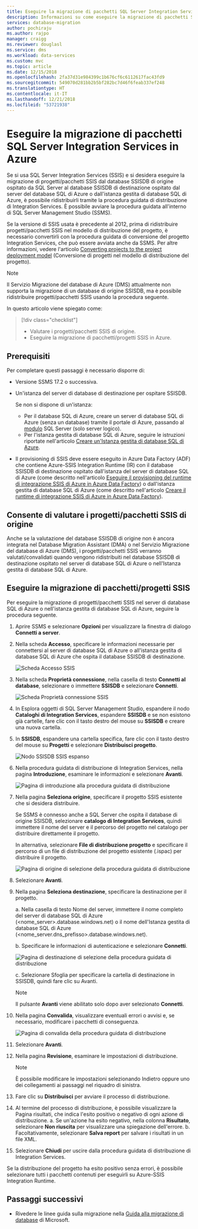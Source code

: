 ```yaml
---
title: Eseguire la migrazione di pacchetti SQL Server Integration Services in Azure | Microsoft Docs
description: Informazioni su come eseguire la migrazione di pacchetti SQL Server Integration Services in Azure.
services: database-migration
author: pochiraju
ms.author: rajpo
manager: craigg
ms.reviewer: douglasl
ms.service: dms
ms.workload: data-services
ms.custom: mvc
ms.topic: article
ms.date: 12/15/2018
ms.openlocfilehash: 2fa37d31e984399c1b676cf6c6112617fac43fd9
ms.sourcegitcommit: 549070d281bb2b5bf282bc7d46f6feab337ef248
ms.translationtype: HT
ms.contentlocale: it-IT
ms.lasthandoff: 12/21/2018
ms.locfileid: "53721938"
---
```

# <a name="migrate-sql-server-integration-services-packages-to-azure"></a>Eseguire la migrazione di pacchetti SQL Server Integration Services in Azure
Se si usa SQL Server Integration Services (SSIS) e si desidera eseguire la migrazione di progetti/pacchetti SSIS dal database SSISDB di origine ospitato da SQL Server al database SSISDB di destinazione ospitato dal server del database SQL di Azure o dall'istanza gestita di database SQL di Azure, è possibile ridistribuirli tramite la procedura guidata di distribuzione di Integration Services. È possibile avviare la procedura guidata all'interno di SQL Server Management Studio (SSMS).

Se la versione di SSIS usata è precedente al 2012, prima di ridistribuire progetti/pacchetti SSIS nel modello di distribuzione del progetto, è necessario convertirli con la procedura guidata di conversione del progetto Integration Services, che può essere avviata anche da SSMS. Per altre informazioni, vedere l'articolo [Converting projects to the project deployment model](https://docs.microsoft.com/sql/integration-services/packages/deploy-integration-services-ssis-projects-and-packages?view=sql-server-2017#convert) (Conversione di progetti nel modello di distribuzione del progetto).

> [!NOTE]
> Il Servizio Migrazione del database di Azure (DMS) attualmente non supporta la migrazione di un database di origine SSISDB, ma è possibile ridistribuire progetti/pacchetti SSIS usando la procedura seguente. 

In questo articolo viene spiegato come:
> [!div class="checklist"]
> * Valutare i progetti/pacchetti SSIS di origine.
> * Eseguire la migrazione di pacchetti/progetti SSIS in Azure.

## <a name="prerequisites"></a>Prerequisiti
Per completare questi passaggi è necessario disporre di:

- Versione SSMS 17.2 o successiva.
- Un'istanza del server di database di destinazione per ospitare SSISDB.
 
  Se non si dispone di un'istanza:
    - Per il database SQL di Azure, creare un server di database SQL di Azure (senza un database) tramite il portale di Azure, passando al [modulo](https://ms.portal.azure.com/#create/Microsoft.SQLServer) SQL Server (solo server logico).
    - Per l'istanza gestita di database SQL di Azure, seguire le istruzioni riportate nell'articolo [Creare un'Istanza gestita di database SQL di Azure](https://docs.microsoft.com/azure/sql-database/sql-database-managed-instance-get-started).

- Il provisioning di SSIS deve essere eseguito in Azure Data Factory (ADF) che contiene Azure-SSIS Integration Runtime (IR) con il database SSISDB di destinazione ospitato dall'istanza del server di database SQL di Azure (come descritto nell'articolo [Eseguire il provisioning del runtime di integrazione SSIS di Azure in Azure Data Factory](https://docs.microsoft.com/azure/data-factory/tutorial-deploy-ssis-packages-azure)) o dall'istanza gestita di database SQL di Azure (come descritto nell'articolo [Creare il runtime di integrazione SSIS di Azure in Azure Data Factory](https://docs.microsoft.com/azure/data-factory/create-azure-ssis-integration-runtime)). 

## <a name="assess-source-ssis-projectspackages"></a>Consente di valutare i progetti/pacchetti SSIS di origine
Anche se la valutazione del database SSISDB di origine non è ancora integrata nel Database Migration Assistant (DMA) o nel Servizio Migrazione del database di Azure (DMS), i progetti/pacchetti SSIS verranno valutati/convalidati quando vengono ridistribuiti nel database SSISDB di destinazione ospitato nel server di database SQL di Azure o nell'Istanza gestita di database SQL di Azure.

## <a name="migrate-ssis-projectspackages"></a>Eseguire la migrazione di pacchetti/progetti SSIS
Per eseguire la migrazione di progetti/pacchetti SSIS nel server di database SQL di Azure o nell'istanza gestita di database SQL di Azure, seguire la procedura seguente.

1.  Aprire SSMS e selezionare **Opzioni** per visualizzare la finestra di dialogo **Connetti a server**.

2.  Nella scheda **Accesso**, specificare le informazioni necessarie per connettersi al server di database SQL di Azure o all'istanza gestita di database SQL di Azure che ospita il database SSISDB di destinazione.

    ![Scheda Accesso SSIS](media/how-to-migrate-ssis-packages/dms-ssis-login-tab.png)
 
3.  Nella scheda **Proprietà connessione**, nella casella di testo **Connetti al database**, selezionare o immettere **SSISDB** e selezionare **Connetti**.

    ![Scheda Proprietà connessione SSIS](media/how-to-migrate-ssis-packages/dms-ssis-conncetion-properties-tab.png)

4.  In Esplora oggetti di SQL Server Management Studio, espandere il nodo **Cataloghi di Integration Services**, espandere **SSISDB** e se non esistono già cartelle, fare clic con il tasto destro del mouse su **SSISDB** e creare una nuova cartella.

5.  In **SSISDB**, espandere una cartella specifica, fare clic con il tasto destro del mouse su **Progetti** e selezionare **Distribuisci progetto**.

    ![Nodo SSISDB SSIS espanso](media/how-to-migrate-ssis-packages/dms-ssis-ssisdb-node-expanded.png)

6.  Nella procedura guidata di distribuzione di Integration Services, nella pagina **Introduzione**, esaminare le informazioni e selezionare **Avanti**.

    ![Pagina di introduzione alla procedura guidata di distribuzione](media/how-to-migrate-ssis-packages/dms-deployment-wizard-introduction-page.png)

7.  Nella pagina **Seleziona origine**, specificare il progetto SSIS esistente che si desidera distribuire.

    Se SSMS è connesso anche a SQL Server che ospita il database di origine SSISDB, selezionare **catalogo di Integration Services**, quindi immettere il nome del server e il percorso del progetto nel catalogo per distribuire direttamente il progetto.

    In alternativa, selezionare **File di distribuzione progetto** e specificare il percorso di un file di distribuzione del progetto esistente (.ispac) per distribuire il progetto.

    ![Pagina di origine di selezione della procedura guidata di distribuzione](media/how-to-migrate-ssis-packages/dms-deployment-wizard-select-source-page.png)
 
8.  Selezionare **Avanti**.
9.  Nella pagina **Seleziona destinazione**, specificare la destinazione per il progetto.

       a. Nella casella di testo Nome del server, immettere il nome completo del server di database SQL di Azure (<nome_server>.database.windows.net) o il nome dell'Istanza gestita di database SQL di Azure (<nome_server.dns_prefisso>.database.windows.net).
 
       b. Specificare le informazioni di autenticazione e selezionare **Connetti**.
    
       ![Pagina di destinazione di selezione della procedura guidata di distribuzione](media/how-to-migrate-ssis-packages/dms-deployment-wizard-select-destination-page.png)

    c. Selezionare Sfoglia per specificare la cartella di destinazione in SSISDB, quindi fare clic su Avanti.

    > [!NOTE]
    > Il pulsante **Avanti** viene abilitato solo dopo aver selezionato **Connetti**. 

10. Nella pagina **Convalida**, visualizzare eventuali errori o avvisi e, se necessario, modificare i pacchetti di conseguenza.

    ![Pagina di convalida della procedura guidata di distribuzione](media/how-to-migrate-ssis-packages/dms-deployment-wizard-validate-page.png)

11. Selezionare **Avanti**.

12. Nella pagina **Revisione**, esaminare le impostazioni di distribuzione.

    > [!NOTE]
    > È possibile modificare le impostazioni selezionando Indietro oppure uno dei collegamenti ai passaggi nel riquadro di sinistra.

13. Fare clic su **Distribuisci** per avviare il processo di distribuzione.

14. Al termine del processo di distribuzione, è possibile visualizzare la Pagina risultati, che indica l'esito positivo o negativo di ogni azione di distribuzione.
    a. Se un'azione ha esito negativo, nella colonna **Risultato**, selezionare **Non riuscita** per visualizzare una spiegazione dell'errore.
    b. Facoltativamente, selezionare **Salva report** per salvare i risultati in un file XML.

15. Selezionare **Chiudi** per uscire dalla procedura guidata di distribuzione di Integration Services.

Se la distribuzione del progetto ha esito positivo senza errori, è possibile selezionare tutti i pacchetti contenuti per eseguirli su Azure-SSIS Integration Runtime.

## <a name="next-steps"></a>Passaggi successivi
- Rivedere le linee guida sulla migrazione nella [Guida alla migrazione di database](https://datamigration.microsoft.com/) di Microsoft.